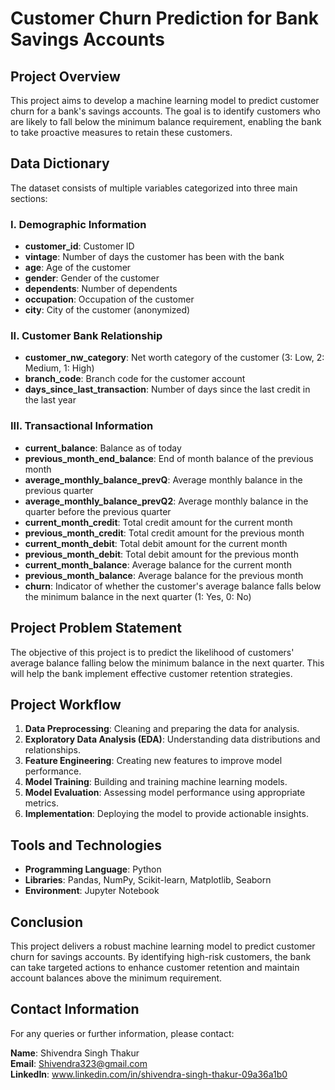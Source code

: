 # Customer Churn Prediction for Bank Savings Accounts

## Project Overview

This project aims to develop a machine learning model to predict customer churn for a bank's savings accounts. The goal is to identify customers who are likely to fall below the minimum balance requirement, enabling the bank to take proactive measures to retain these customers.

## Data Dictionary

The dataset consists of multiple variables categorized into three main sections:

### I. Demographic Information
- **customer_id**: Customer ID
- **vintage**: Number of days the customer has been with the bank
- **age**: Age of the customer
- **gender**: Gender of the customer
- **dependents**: Number of dependents
- **occupation**: Occupation of the customer
- **city**: City of the customer (anonymized)

### II. Customer Bank Relationship
- **customer_nw_category**: Net worth category of the customer (3: Low, 2: Medium, 1: High)
- **branch_code**: Branch code for the customer account
- **days_since_last_transaction**: Number of days since the last credit in the last year

### III. Transactional Information
- **current_balance**: Balance as of today
- **previous_month_end_balance**: End of month balance of the previous month
- **average_monthly_balance_prevQ**: Average monthly balance in the previous quarter
- **average_monthly_balance_prevQ2**: Average monthly balance in the quarter before the previous quarter
- **current_month_credit**: Total credit amount for the current month
- **previous_month_credit**: Total credit amount for the previous month
- **current_month_debit**: Total debit amount for the current month
- **previous_month_debit**: Total debit amount for the previous month
- **current_month_balance**: Average balance for the current month
- **previous_month_balance**: Average balance for the previous month
- **churn**: Indicator of whether the customer's average balance falls below the minimum balance in the next quarter (1: Yes, 0: No)

## Project Problem Statement

The objective of this project is to predict the likelihood of customers' average balance falling below the minimum balance in the next quarter. This will help the bank implement effective customer retention strategies.

## Project Workflow

1. **Data Preprocessing**: Cleaning and preparing the data for analysis.
2. **Exploratory Data Analysis (EDA)**: Understanding data distributions and relationships.
3. **Feature Engineering**: Creating new features to improve model performance.
4. **Model Training**: Building and training machine learning models.
5. **Model Evaluation**: Assessing model performance using appropriate metrics.
6. **Implementation**: Deploying the model to provide actionable insights.

## Tools and Technologies

- **Programming Language**: Python
- **Libraries**: Pandas, NumPy, Scikit-learn, Matplotlib, Seaborn
- **Environment**: Jupyter Notebook

## Conclusion

This project delivers a robust machine learning model to predict customer churn for savings accounts. By identifying high-risk customers, the bank can take targeted actions to enhance customer retention and maintain account balances above the minimum requirement.

## Contact Information

For any queries or further information, please contact:

**Name**: Shivendra Singh Thakur  
**Email**: Shivendra323@gmail.com  
**LinkedIn**: www.linkedin.com/in/shivendra-singh-thakur-09a36a1b0

